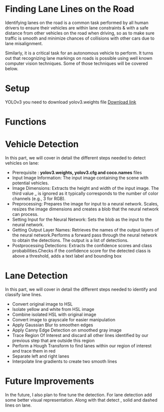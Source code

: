# **Finding Lane Lines on the Road**

Identifying lanes on the road is a common task performed by all human drivers to ensure their vehicles are within lane constraints & with a safe distance from other vehicles on the road when driving, so as to make sure traffic is smooth and minimize chances of collisions with other cars due to lane misalignment.

Similarly, it is a critical task for an autonomous vehicle to perform. It turns out that recognizing lane markings on roads is possible using well known computer vision techniques. Some of those techniques will be covered below.


# Setup
YOLOv3 you need to download yolov3.weights file
[Download link](https://pjreddie.com/darknet/yolo/)


# **Functions**
 # Vehicle Detection
 In this part, we will cover in detail the different steps needed to detect vehicles on lane:
* Prerequisite : **yolov3.weights, yolov3.cfg and coco.names** files
* Input Image Information: The input image containing the scene with potential vehicles.
* Image Dimensions: Extracts the height and width of the input image. The third value _ is ignored as it typically corresponds to the number of color channels (e.g., 3 for RGB).
* Preprocessing: Prepares the image for input to a neural network. Scales, resizes the image dimensions and creates a blob that the neural network can process.
* Setting Input for the Neural Network: Sets the blob as the input to the neural network.
* Getting Output Layer Names: Retrieves the names of the output layers of the neural network.Performs a forward pass through the neural network to obtain the detections. The output is a list of detections.
* Postprocessing Detections: Extracts the confidence scores and class probabilities.Checks if the confidence score for the detected class is above a threshold, adds a text label and bounding box

 # Lane Detection
 
In this part, we will cover in detail the different steps needed to identify and classify lane lines.
* Convert original image to HSL
* Isolate yellow and white from HSL image
* Combine isolated HSL with original image
* Convert image to grayscale for easier manipulation
* Apply Gaussian Blur to smoothen edges
* Apply Canny Edge Detection on smoothed gray image
* Trace Region Of Interest and discard all other lines identified by our previous step that are outside this region
* Perform a Hough Transform to find lanes within our region of interest and trace them in red
* Separate left and right lanes
* Interpolate line gradients to create two smooth lines

# Future Improvements

In the future, I also plan to fine tune the detection. For lane detection add some better visual representation. Along with that detect , solid and dashed lines on lane.